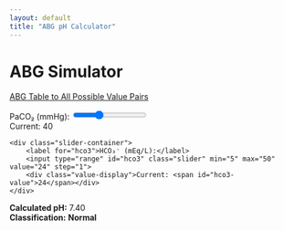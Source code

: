 ```yaml
---
layout: default
title: "ABG pH Calculator"
---
```


# ABG Simulator

[ABG Table to All Possible Value Pairs](abg_table.html)

<div class="controls">
    <div class="slider-container">
        <label for="paco2">PaCO₂ (mmHg):</label>
        <input type="range" id="paco2" class="slider" min="10" max="100" value="40" step="1">
        <div class="value-display">Current: <span id="paco2-value">40</span></div>
    </div>
    
    <div class="slider-container">
        <label for="hco3">HCO₃⁻ (mEq/L):</label>
        <input type="range" id="hco3" class="slider" min="5" max="50" value="24" step="1">
        <div class="value-display">Current: <span id="hco3-value">24</span></div>
    </div>
</div>

<div class="results">
    <div><strong>Calculated pH:</strong> <span id="ph-value">7.40</span></div>
    <div><strong>Classification:</strong> <span id="classification" style="font-weight: bold;">Normal</span></div>
</div>

<div id="graph"></div>

<link rel="stylesheet" href="_css/abg.css">


<script src="https://cdn.plot.ly/plotly-latest.min.js"></script>

<script src="abg-simulator.js"></script>
